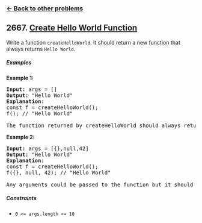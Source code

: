 ### [&#8592; Back to other problems](../../README.md)

## 2667. [Create Hello World Function](https://leetcode.com/problems/create-hello-world-function/)

Write a function `createHelloWorld`. It should return a new function that always
returns `Hello World`.

##### Examples

**Example 1:**

<pre>
<b>Input:</b> args = []
<b>Output:</b> "Hello World"
<b>Explanation:</b>
const f = createHelloWorld();
f(); // "Hello World"

The function returned by createHelloWorld should always return "Hello World".
</pre>

**Example 2:**

<pre>
<b>Input:</b> args = [{},null,42]
<b>Output:</b> "Hello World"
<b>Explanation:</b>
const f = createHelloWorld();
f({}, null, 42); // "Hello World"

Any arguments could be passed to the function but it should still always return "Hello World".
</pre>

##### Constraints

* <code>0 <= args.length <= 10</code>
